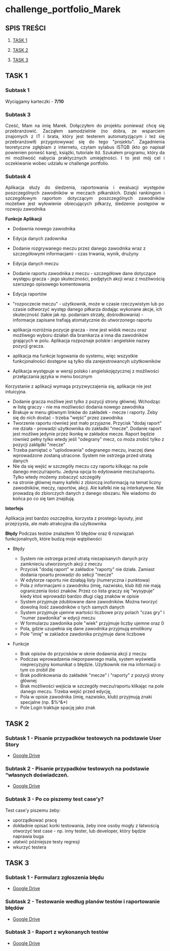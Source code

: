 # challenge_portfolio_Marek

## SPIS TREŚCI
1. [TASK 1](#TASK1)

2. [TASK 2](#TASK2)

3. [TASK 3](#TASK3)

<div id='TASK1'/>

## TASK 1 

### Subtask 1

Wyciągamy karteczki - **7/10**

### Subtask 3

<p align="justify"> 
Cześć, Mam na imię Marek. Dołączyłem do projektu ponieważ chcę się przebranżowić. Zacząłem samodzielnie (no dobra, ze wsparciem znajomych z IT i brata, który jest testerem automatyzjącym i też się przebranżowił) przygotowywać się do tego "projektu". Zagadnienia teoretyczne zgłębiam z internetu, czytam sylabus ISTQB (kto go napisał powienien ponieść karę), książki, tutoriale itd. Szukałem programu, który da mi możliwość nabycia praktycznych umiejętności. I to jest mój cel i oczekiwanie wobec udziału w challenge portfolio.
</p>

### Subtask 4

<p align="justify">
Aplikacja służy do śledzenia, raportowania i ewaluacji występów poszczególnych zawodników w meczach piłkarskich. Dzięki rankingom i szczegółowym raportom dotyczącym poszczególnych zawodników możeliwe jest wyłowienie obiecujących piłkarzy, śledzenie postępów w rozwoju zawodnika
  
 **Funkcje Aplikacji**
  
  * Dodawnia nowego zawodnika
  
  * Edycja danych zadownika
  
  * Dodanie rozgrywanego meczu przez danego zawodnika wraz z szczegółowymi informacjami - czas trwania, wynik, drużyny
 
  * Edycja danych meczu
  
  * Dodanie raportu zawodnika z meczu - szczegółowe dane dotyczące występu gracza - jego skuteczności, podjętych akcji wraz z możliwością szerszego opisowego
  komentowania
  * Edycja raportów
  * "rozpoczecie meczu" - użytkownik, może w czasie rzeczywistym lub po czasie odtworzyć występ danego piłkarza dodając wykonane akcje, ich skuteczność (takie jak np. podaniam strzały, dośrodkowania) - informacje zapisane trafiają atomatycznie do utworzonego raportu
  * aplikacja rozróżnia pozycje gracza - inne jest widok meczu oraz możliwego wyboru działań dla bramkarza a inna dla zawodników grających w polu. Aplikacja rozpoznaje polskie i angielskie nazwy pozycji gracza. 
  * aplikacja ma funkcje logowania do systemu, więc wszystkie funkcjonalności dostępne są tylko dla zarejestrowancyh użytkowników
  * Aplikacja występuje w wersji polsko i angielskojęzycznej z możliwości przełączania języka w menu bocznym
  
 Korzystanie z aplikacji wymaga przyzwyczajenia się, aplikacje nie jest intuicyjna. 
  * Dodanie gracza możliwe jest tylko z pozycji strony głównej. Wchodząc w listę graczy - nie ma możliwości dodania nowego zawodnika
  * Brakuje w menu głównym linków do zakładek - mecze i raporty. Żeby się do nich dostać - trzeba "wejść" przez zawodnika
  * Tworzenie raportu również jest mało przyjazne. Przycisk "dodaj raport" nie działa - prowadzi użytkownika do zakładki "mecze". Dodanie raport jest możliwe jedynie przez ikonkę w zakładce mecze. Raport będzie również pełny tylko wtedy jeśli "odegrany" mecz, co moża zrobić tylko z pozycji zakłądki "mecze"
  * Trzeba pamiętać o "uplodowania" odegranego meczu, inaczej dane wprowadzone zostaną utracone. System nie ostrzega przed utratą danych
  * Nie da się wejść w szczegóły meczu czy raportu kilkając na pole danego meczu/raportu. Jedyna opcja to edytowanie meczu/raportu. Tylko wtedy możemy zobaczyć szczegóły
  * na stronie głównej mamy kafelki z zbiorczą inoformacją na temat liczny zawodników, meczy, raportów, akcji. Ale kafelki nie są interkatywne. Nie prowadzą do zbiorczych danych z danego obszaru. Nie wiadomo do końca po co się tam znajdują. 
  
  **Interfejs**
  
  Aplikacja jest bardzo oszczędna, korzysta z prostego layouty, jest przejrzysta, ale mało atrakcyjna dla użytkownika
  
  **Błędy**
  Podczas testów znalazłem 10 błędów oraz 6 rozwiązań funkcjonalnych, które budzą moje wątpliwości
  
 * Błędy
    * System nie ostrzega przed utratą niezapisanych danych przy zamknieciu utworzonych akcji z meczu
    * Przycisk "dodaj raport" w zakładce "raporty" nie działa. Zamiast dodania rpoartu prowadzi do sekcji "mecze"
    * W edytorze raportu nie działają listy (numeryczna i punktowa)
    * Pola z informacjami o zawodniku (imię, nazwisko, klub itd) nie mają ograniczenia ilości znaków. Przez co lista graczy się "wysypuje" kiedy ktoś wprowadzi bardzo długi ciąg znaków w opisie
    * System przyjmuje zdublowane dane zawodników. Można tworzyć dowolną ilość zawodników o tych samych danych
    * System przyjmuje ujemne wartości liczbowe przy polach "czas gry" i "numer zawdonika" w edycji meczu
    * W formularzu zawdonika pole "wiek" przyjmuje liczby ujemne oraz 0
    * Pola, gdzie uzupełnia się dane zawodnika przyjmują emotikony
    * Pole "imię" w zakladce zawdonika przyjmuje dane liczbowe
 
 * Funkcje
    * Brak opisów do przycisków w oknie dodawnia akcji z meczu
    * Podczas wprowadzenia nieporpawnego maila, system wyświetla nieprecyzyjny komunikat o błędzie. Użytkownik nie ma informacji o tym co zrobił źle
    * Brak podlinkowania do zakładek "mecze" i "raporty" z pozycji strony głównej
    * Brak możliwości wejścia w szczegóły meczu/raportu klikając na pole danego meczu. Trzeba wejść przed edycję, 
    * Pola w opisie zawodnika (imię, nazwisko, klub) przyjmują znaki specjalne (np. $%^&*)
    * Pole Login traktuje spację jako znak
</p>
<div id='TASK2'/>

## TASK 2 

### Subtask 1 - Pisanie przypadków testowych na podstawie User Story
  * [Google Drive](https://docs.google.com/spreadsheets/d/19J1OEtKGKX11-fIfb0Emp66YXIwJoCf-C7Y-bSjyd-A/edit#gid=1114735493)
  
### Subtask 2 - Pisanie przypadków testowych na podstawie “własnych doświadczeń.
  * [Google Drive](https://docs.google.com/document/d/1emiIiiXw98dk6WoVdpegFpvS9Kvikx6InbxuMTbQ3PE/edit)
  
### Subtask 3 - Po co piszemy test case’y?

  Test case'y piszemu żeby:
  * uporządkować pracę
  * dokładnie opisać korki testowania, żeby inne osoby mogły z łatwością otworzyć test case - np. inny tester, lub developer, który będzie naprawia buga
  * ułatwić późniejsze testy regresji 
  * wkurzyć testera
 
 <div id='TASK3'/>

## TASK 3

### Subtask 1 - Formularz zgłoszenia błędu
  * [Google Drive](https://docs.google.com/document/d/1QcI35jge0DBu9aUvN8ak1XFMUO8qiH1WKgZn78YZGEA/edit)
  
### Subtask 2 - Testowanie według planów testów i raportowanie błędów
  * [Google Drive](https://docs.google.com/document/d/1PAA5ezU1bROlcqeaI_CjZ5dsitNvBGRqxS6JM-_9jlw/edit)
  
### Subtask 3 - Raport z wykonanych testów
  * [Google Drive](https://docs.google.com/document/d/1YVdhFhwKZkL85KVMVO6GI515c8HXGxTQF45DGcmfUFU/edit)
    
